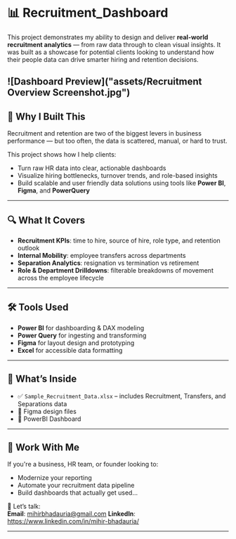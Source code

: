 # 📊 Recruitment_Dashboard

This project demonstrates my ability to design and deliver **real-world recruitment analytics** — from raw data through to clean visual insights. It was built as a showcase for potential clients looking to understand how their people data can drive smarter hiring and retention decisions.

![Dashboard Preview]("assets/Recruitment Overview Screenshot.jpg")
---

## 🚀 Why I Built This

Recruitment and retention are two of the biggest levers in business performance — but too often, the data is scattered, manual, or hard to trust.

This project shows how I help clients:

- Turn raw HR data into clear, actionable dashboards
- Visualize hiring bottlenecks, turnover trends, and role-based insights
- Build scalable and user friendly data solutions using tools like **Power BI**, **Figma**, and **PowerQuery**

---

## 🔍 What It Covers

- **Recruitment KPIs**: time to hire, source of hire, role type, and retention outlook  
- **Internal Mobility**: employee transfers across departments  
- **Separation Analytics**: resignation vs termination vs retirement  
- **Role & Department Drilldowns**: filterable breakdowns of movement across the employee lifecycle  

---

## 🛠 Tools Used

- **Power BI** for dashboarding & DAX modeling
- **Power Query** for ingesting and transforming 
- **Figma** for layout design and prototyping  
- **Excel** for accessible data formatting

---

## 📁 What’s Inside

- ✅ `Sample_Recruitment_Data.xlsx` – includes Recruitment, Transfers, and Separations data
- 🎨 Figma design files
- 🧠 PowerBI Dashboard

---

## 👋 Work With Me

If you're a business, HR team, or founder looking to:

- Modernize your reporting  
- Automate your recruitment data pipeline  
- Build dashboards that actually get used...

📩 Let’s talk:  
**Email**: mihirbhadauria@gmail.com 
**LinkedIn**: https://www.linkedin.com/in/mihir-bhadauria/

---
